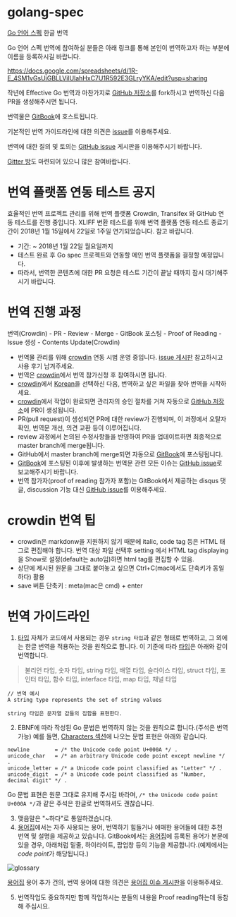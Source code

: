 # golang-spec
[Go 언어 스펙](https://golang.org/ref/spec) 한글 번역

Go 언어 스펙 번역에 참여하실 분들은 아래 링크를 통해 본인이 번역하고자 하는 부분에 이름을 등록하시길 바랍니다.

https://docs.google.com/spreadsheets/d/1R-E_4SM1vGsUiGBLLVilUlahHxC7U1R592E3GLryYKA/edit?usp=sharing

작년에 Effective Go 번역과 마찬가지로 [GitHub 저장소](
https://github.com/golangkorea/golang-spec)를 fork하시고 번역하신 다음 PR을 생성해주시면 됩니다.

번역물은 [GitBook](https://www.gitbook.com/book/gosudaweb/go-language-specification-in-korean/details)에 호스트됩니다.

기본적인 번역 가이드라인에 대한 의견은 [issue](https://github.com/golangkorea/golang-spec/issues/2)를 이용해주세요. 

번역에 대한 질의 및 토의는 [GitHub issue](https://github.com/golangkorea/golang-spec/issues/) 게시판을 이용해주시기 바랍니다.

[Gitter 방](https://gitter.im/golang-korean-community/go-spec-in-korean?utm_source=share-link&utm_medium=link&utm_campaign=share-link)도 마련되어 있으니 많은 참여바랍니다.

# 번역 플랫폼 연동 테스트 공지
효율적인 번역 프로젝트 관리를 위해 번역 플랫폼 Crowdin, Transifex 와 GitHub 연동 테스트를 진행 중입니다. XLIFF 변환 테스트를 위해 번역 플랫폼 연동 테스트 종료기간이 2018년 1월 15일에서 22일로 1주일 연기되었습니다. 참고 바랍니다.  

* 기간: ~ 2018년 1월 22일 월요일까지
* 테스트 완료 후 Go spec 프로젝트와 연동할 메인 번역 플랫폼을 결정할 예정입니다.
* 따라서, 번역한 콘텐츠에 대한 PR 요청은 테스트 기간이 끝날 때까지 잠시 대기해주시기 바랍니다.

# 번역 진행 과정

번역(Crowdin) - PR - Review - Merge - GitBook 포스팅 - Proof of Reading - Issue 생성 - Contents Update(Crowdin)

- 번역물 관리를 위해 [crowdin](https://crowdin.com/project/go-spec) 연동 시범 운영 중입니다. [issue 게시판](https://github.com/golangkorea/golang-spec/issues/172) 참고하시고 사용 후기 남겨주세요.
- 번역은 [crowdin](https://crowdin.com/project/go-spec)에서 번역 참가신청 후 참여하시면 됩니다.
- [crowdin](https://crowdin.com/project/go-spec)에서 [Korean](https://crowdin.com/project/go-spec/ko#)을 선택하신 다음, 번역하고 싶은 파일을 찾아 번역을 시작하세요.
- [crowdin](https://crowdin.com/project/go-spec)에서 작업이 완료되면 관리자의 승인 절차를 거쳐 자동으로 [GitHub 저장소](https://github.com/golangkorea/golang-spec)에 PR이 생성됩니다.
- PR(pull request)이 생성되면 PR에 대한 review가 진행되며, 이 과정에서 오탈자 확인, 번역문 개선, 의견 교환 등이 이루어집니다. 
- review 과정에서 논의된 수정사항들을 반영하여 PR을 업데이트하면 최종적으로 master branch에 merge됩니다.
- GitHub에서 master branch에 merge되면 자동으로 [GitBook](https://www.gitbook.com/book/gosudaweb/go-language-specification-in-korean/details)에 포스팅됩니다. 
- [GitBook](https://www.gitbook.com/book/gosudaweb/go-language-specification-in-korean/details)에 포스팅된 이후에 발생하는 번역문 관련 모든 이슈는 [GitHub issue](https://github.com/golangkorea/golang-spec/issues/)로 보고해주시기 바랍니다.
- 번역 참가자(proof of reading 참가자 포함)는 GitBook에서 제공하는 disqus 댓글, discussion 기능 대신 [GitHub issue](https://github.com/golangkorea/golang-spec/issues/)를 이용해주세요.

# crowdin 번역 팁
- crowdin은 markdonw을 지원하지 않기 때문에 italic, code tag 등은 HTML 태그로 편집해야 합니다.
번역 대상 파일 선택후 setting 에서 HTML tag displaying을 Show로 설정(default는 auto임)하면 html tag를 편집할 수 있음.
- 상단에 제시된 원문을 그대로 붙여놓고 싶으면 Ctrl+C(mac에서도 단축키가 동일하다) 활용
- save 버튼 단축키 : meta(mac은 cmd) + enter

# 번역 가이드라인

1. [타입](https://gosudaweb.gitbooks.io/go-language-specification-in-korean/content/Types/) 자체가 코드에서 사용되는 경우 `string 타입`과 같은 형태로 번역하고, 그 외에는 한글 번역을 적용하는 것을 원칙으로 합니다. 이 기준에 따라 [타입](https://gosudaweb.gitbooks.io/go-language-specification-in-korean/content/Types/)은 아래와 같이 번역합니다. 

> 불리언 타입, 숫자 타입, string 타입, 배열 타입, 슬라이스 타입, struct 타입, 포인터 타입, 함수 타입, interface 타입, map 타입, 채널 타입

```
// 번역 예시 
A string type represents the set of string values

string 타입은 문자열 값들의 집합을 표현한다.
```

2. EBNF에 따라 작성된 Go 문법은 번역하지 않는 것을 원칙으로 합니다.(주석은 번역 가능) 예를 들면,  [Characters 섹션](https://golang.org/ref/spec#Characters)에 나오는 문법 표현은 아래와 같습니다.

```
newline        = /* the Unicode code point U+000A */ .
unicode_char   = /* an arbitrary Unicode code point except newline */ .
unicode_letter = /* a Unicode code point classified as "Letter" */ .
unicode_digit  = /* a Unicode code point classified as "Number, decimal digit" */ .
```

Go 문법 표현은 원문 그대로 유지해 주시길 바라며, `/* the Unicode code point U+000A */`과 같은 주석은 한글로 번역하셔도 괜찮습니다.

3. 맺음말은 "~하다"로 통일하겠습니다.
4. [용어집](https://github.com/golangkorea/golang-spec/blob/master/GLOSSARY.md)에서는 자주 사용되는 용어, 번역하기 힘들거나 애매한 용어들에 대한 추천 번역 및 설명을 제공하고 있습니다. GitBook에서는 [용어집](https://github.com/golangkorea/golang-spec/blob/master/GLOSSARY.md)에 등록된 용어가 본문에 있을 경우, 아래처럼 밑줄, 하이라이트, 팝업창 등의 기능을 제공합니다.(예제에서는 *code point*가 해당됩니다.)

![glossary](https://user-images.githubusercontent.com/8563047/33648108-b1b31814-da9b-11e7-9189-e42ba01c4137.png)

[용어집](https://github.com/golangkorea/golang-spec/blob/master/GLOSSARY.md) 용어 추가 건의, 번역 용어에 대한 의견은 [용어집 이슈 게시판](https://github.com/golangkorea/golang-spec/issues/105)을 이용해주세요.
 
5. 번역작업도 중요하지만 함께 작업하시는 분들의 내용을 Proof reading하는데 동참해 주십시요.

